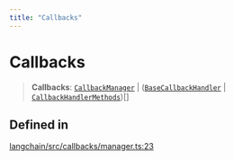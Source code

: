 ```yaml
---
title: "Callbacks"
---
```


# Callbacks

> **Callbacks**: [`CallbackManager`](../classes/CallbackManager.md) \| ([`BaseCallbackHandler`](../classes/BaseCallbackHandler.md) \| [`CallbackHandlerMethods`](../interfaces/CallbackHandlerMethods.md))[]

## Defined in

[langchain/src/callbacks/manager.ts:23](https://github.com/hwchase17/langchainjs/blob/ddf2996/langchain/src/callbacks/manager.ts#L23)
